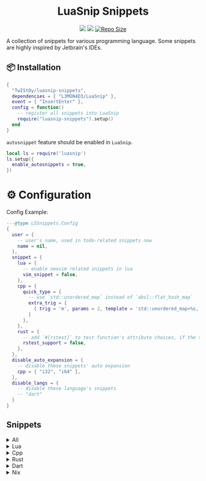 <h1 align="center">LuaSnip Snippets</h1>

<p align="center">
    <a href="https://github.com/TwIStOy/luasnip-snippets/pulse">
      <img src="https://img.shields.io/github/last-commit/TwIStOy/luasnip-snippets?style=for-the-badge&logo=github&color=7dc4e4&logoColor=D9E0EE&labelColor=302D41"/></a>
    <a href="https://github.com/TwIStOy/luasnip-snippets/stargazers">
      <img src="https://img.shields.io/github/stars/TwIStOy/luasnip-snippets?style=for-the-badge&logo=apachespark&color=eed49f&logoColor=D9E0EE&labelColor=302D41"/></a>
    <a href="https://github.com/TwIStOy/luasnip-snippets">
      <img alt="Repo Size" src="https://img.shields.io/github/repo-size/TwIStOy/luasnip-snippets?color=%23DDB6F2&label=SIZE&logo=codesandbox&style=for-the-badge&logoColor=D9E0EE&labelColor=302D41" /></a>
</p>

A collection of snippets for various programming language. Some snippets are
highly inspired by Jetbrain's IDEs.

## 📦 Installation

```lua
{
  "TwIStOy/luasnip-snippets",
  dependencies = { "L3MON4D3/LuaSnip" },
  event = { "InsertEnter" },
  config = function()
    -- register all snippets into LuaSnip
    require("luasnip-snippets").setup()
  end
}
```

`autosnippet` feature should be enabled in `LuaSnip`.

```lua
local ls = require('luasnip')
ls.setup({
  enable_autosnippets = true,
})
```

# ⚙️ Configuration

Config Example:

```lua
---@type LSSnippets.Config
{
  user = {
    -- user's name, used in todo-related snippets now
    name = nil,
  },
  snippet = {
    lua = {
      -- enable neovim related snippets in lua
      vim_snippet = false,
    },
    cpp = {
      quick_type = {
        -- use `std::unordered_map` instead of `absl::flat_hash_map`
        extra_trig = {
          { trig = 'm', params = 2, template = 'std::unordered_map<%s, %s>' }
        }
      },
    },
    rust = {
      -- add `#[rstest]` to test function's attribute choices, if the test mod has already use `rstest` directly
      rstest_support = false,
    },
  },
  disable_auto_expansion = {
    -- disable these snippets' auto expansion
    cpp = { "i32", "i64" },
  },
  disable_langs = {
    -- disable these language's snippets
    -- "dart"
  }
}
```

## Snippets

<details>
<summary>All</summary>

#### Normal Snippets

|  Trig   | Desc                               |
| :-----: | ---------------------------------- |
| `todo`  | Expand to linewise `TODO` comment  |
| `fixme` | Expand to linewise `FIXME` comment |
| `note`  | Expand to linewise `NOTE` comment  |

</details>

<details>
<summary>Lua</summary>

Snippets with `*` are available only when `vim_snippet` is enabled.

#### Normal Snippets

|  Trig   | Desc                                       | Context Required |
| :-----: | ------------------------------------------ | :--------------: |
|  `fn`   | Expands to function definition.            |        No        |
|  `req`  | Expands to `require(...)` statement.       |        No        |
| `ifn`\* | Expand to `vim.F.if_nil(...)` expresstion. |        No        |

#### Postfix Snippets

```scheme
[
  (function_call)
  (identifier)
  (expression_list)
  (dot_index_expression)
  (bracket_index_expression)
] @any_expr
[
  (dot_index_expression)
  (bracket_index_expression)
] @index_expr
```

|   Trig    | Desc (placehoder: `?`)                    | Expr before cursor |
| :-------: | ----------------------------------------- | :----------------: |
| `.ipairs` | Expands to `ipairs(?)` for-loop.          |     `any_expr`     |
| `.pairs`  | Expands to `pairs(?)` for-loop.           |     `any_expr`     |
| `.isnil`  | Expands to `if ? == nil then` statement.  |     `any_expr`     |
| `.tget`\* | Expands to `vim.tbl_get(...)` expression. |    `index_expr`    |

#### Auto-snippets

| Trig | Desc                                                   | Context Required | Could Disable AutoExpansion |
| :--: | ------------------------------------------------------ | :--------------: | :-------------------------: |
| `#i` | Expands to `require(...)` statement with type hinting. |        No        |             No              |

</details>

<details>
<summary>Cpp</summary>

#### Normal Snippets

|    Trig     | Desc                                                                                               | Context Required |
| :---------: | -------------------------------------------------------------------------------------------------- | :--------------: |
|    `fn`     | Expands to lambda function in argument list or function body, otherwise expand to normal function. |        No        |
|  `\|trans`  | Expands to ranges::views::transform pipe.                                                          |        No        |
| `\|filter`  | Expands to ranges::views::filter pipe.                                                             |        No        |
|    `cpo`    | Expands to customize point object.                                                                 |        No        |
| `ns%s(%S+)` | Expands to namespace block (including comments).                                                   |        No        |
|    `itf`    | Expands to a struct with default virtual destruction.                                              |        No        |
|    `pvf`    | Expands to a pure virtual function declaration.                                                    |        No        |

#### Auto-snippets

|   Trig   | Desc                                                      |       Context Required        | Could Disable AutoExpansion |
| :------: | --------------------------------------------------------- | :---------------------------: | :-------------------------: |
| `ctor!`  | Expands to default constructor.                           |           In Class            |             No              |
| `dtor!`  | Expands to default destructor.                            |           In Class            |             No              |
|  `cc!`   | Expands to default copy constructor.                      |           In Class            |             No              |
|  `mv!`   | Expands to default move constructor.                      |           In Class            |             No              |
|  `ncc!`  | Expands to delete copy constructor.                       |           In Class            |             No              |
|  `nmv!`  | Expands to delete move constructor.                       |           In Class            |             No              |
|  `ncm!`  | Expands to delete copy and move constructor.              |           In Class            |             No              |
|  `once`  | Expands to `pragma once` marker at the front of the file. | All lines before are comments |             Yes             |
|   `u8`   | Expands to `uint8_t`.                                     |              No               |             Yes             |
|  `u16`   | Expands to `uint16_t`.                                    |              No               |             Yes             |
|  `u32`   | Expands to `uint32_t`.                                    |              No               |             Yes             |
|  `u64`   | Expands to `uint64_t`.                                    |              No               |             Yes             |
|   `i8`   | Expands to `int8_t`.                                      |              No               |             Yes             |
|  `i16`   | Expands to `int16_t`.                                     |              No               |             Yes             |
|  `i32`   | Expands to `int32_t`.                                     |              No               |             Yes             |
|  `i64`   | Expands to `int64_t`.                                     |              No               |             Yes             |
| `t(%s)!` | Evaluates (QET) marker, and expand to typename.           |              No               |             No              |
|   `#"`   | Expands to include statement with quotes. `#include ""`.  |              No               |             Yes             |
|   `#<`   | Expands to include statement with `<>`. `#include <>`.    |              No               |             Yes             |

##### Quick Expand Type markers

| Marker | Expand Type           | Parameter |
| :----: | :-------------------- | :-------: |
|  `v`   | `std::vector`         |     1     |
|  `i`   | `int32_t`             |     0     |
|  `u`   | `uint32_t`            |     0     |
|  `s`   | `std::string`         |     0     |
|  `m`   | `absl::flat_hash_map` |     2     |
|  `t`   | `std::tuple`          |    `*`    |

Example:

```
tvi! -> std::vector<int32_t>
tmss! -> absl::flat_hash_map<std::string, std::string>
```

#### Postfix Snippets

```scheme
[
  (identifier)
  (field_identifier)
] @indent

[
  (call_expression)
  (identifier)
  (template_function)
  (subscript_expression)
  (field_expression)
  (user_defined_literal)
] @any_expr
```

|   Trig    | Desc (placehoder: `?`)                                               | Expr before cursor |
| :-------: | -------------------------------------------------------------------- | :----------------: |
|   `.be`   | Expands to begin and end exprs.                                      |     `any_expr`     |
|  `.cbe`   | Expands to cbegin and cend exprs.                                    |     `any_expr`     |
|   `.mv`   | Wraps with `std::move(?)`.                                           |     `any_expr`     |
|  `.fwd`   | Wraps with `std::forward<decltype(?)>(?)`.                           |     `any_expr`     |
|  `.val`   | Wraps with `std::declval<?>()`.                                      |     `any_expr`     |
|   `.dt`   | Wraps with `decltype(?)`.                                            |     `any_expr`     |
|   `.uu`   | Wraps with `(void)?`.                                                |     `any_expr`     |
|   `.ts`   | Switches indent's coding style between `CamelCase` and `snake_case`. |      `indent`      |
|   `.sc`   | Wraps with `static_cast<>(?)`.                                       |     `any_expr`     |
| `.single` | Wraps with `ranges::views::single(?)`.                               |     `any_expr`     |
| `.await`  | Expands to `co_await ?`.                                             |     `any_expr`     |
|   `.in`   | Expands to `if (...find)` statements.                                |     `any_expr`     |

</details>

<details>
<summary>Rust</summary>

#### Normal Snippets

| Trig | Desc                                                                                               | Context Required |
| :--: | -------------------------------------------------------------------------------------------------- | :--------------: |
| `fn` | Expands to lambda function in argument list or function body, otherwise expand to normal function. |        No        |
| `pc` | Expands to `pub(crate)`.                                                                           |        No        |
| `ps` | Expands to `pub(super)`.                                                                           |        No        |
| `ii` | Expands to `#[inline]`.                                                                            |        No        |
| `ia` | Expands to `#[inline(always)]`.                                                                    |        No        |

#### Postfix Snippets

```scheme
[
  (struct_expression)
  (call_expression)
  (identifier)
  (field_expression)
] @expr

[
  (struct_expression)
  (call_expression)
  (identifier)
  (field_expression)

  (generic_type)
  (scoped_type_identifier)
  (reference_type)
] @expr_or_type
```

|    Trig    | Desc (placehoder: `?`)                                      | Expr before cursor |
| :--------: | ----------------------------------------------------------- | :----------------: |
|   `.rc`    | Wraps with `Rc::new(?)` if expr, `Rc<?>` if type.           |   `expr_or_type`   |
|   `.arc`   | Wraps with `Arc::new(?)` if expr, `Arc<?>` if type.         |   `expr_or_type`   |
|   `.box`   | Wraps with `Box::new(?)` if expr, `Box<?>` if type.         |   `expr_or_type`   |
|   `.mu`    | Wraps with `Mutex::new(?)` if expr, `Mutex<?>` if type.     |   `expr_or_type`   |
|   `.rw`    | Wraps with `RwLock::new(?)` if expr, `RwLock<?>` if type.   |   `expr_or_type`   |
|  `.cell`   | Wraps with `Cell::new(?)` if expr, `Cell<?>` if type.       |   `expr_or_type`   |
| `.refcell` | Wraps with `RefCell::new(?)` if expr, `RefCell<?>` if type. |   `expr_or_type`   |
|   `.ref`   | Wraps with `&?`.                                            |   `expr_or_type`   |
|  `.refm`   | Wraps with `&mut ?`.                                        |   `expr_or_type`   |
|   `.ok`    | Wraps with `Ok(?)`.                                         |       `expr`       |
|   `.err`   | Wraps with `Err(?)`.                                        |       `expr`       |
|  `.some`   | Wraps with `Some(?)`.                                       |       `expr`       |
| `.println` | Wraps with `println!("{:?}", ?)`.                           |       `expr`       |
|  `.match`  | Wraps with `match ? {}`.                                    |       `expr`       |

</details>

<details>
<summary>Dart</summary>

#### Normal Snippets

| Trig  | Desc                                                                                                                                         | Context Required |
| :---: | -------------------------------------------------------------------------------------------------------------------------------------------- | :--------------: |
| `fn`  | Expands to function definition.                                                                                                              |        No        |
| `wfn` | Expands to function definition returns a widget.                                                                                             |        No        |
| `afn` | Expands to an async function definition.                                                                                                     |        No        |
| `tfn` | Expands to a test function. `#[test]` or `#[tokio::test]` supported. With `snippet.rust.rstest_support` enabled, `#[rstest]` also supported. |        No        |

#### Auto-snippets

|  Trig   | Desc                                      | Context Required |
| :-----: | ----------------------------------------- | :--------------: |
| `ctor!` | Expands to class constructor function.    |     In Class     |
|  `js!`  | Expands to json-related methods.          |     In Class     |
| `init!` | Expands to `initState` override function. |        No        |
| `dis!`  | Expands to `dispose` override function.   |        No        |
| `for!`  | Expands to for-loop.                      |        No        |
| `sfw!`  | Expands to `StatefulWidget` class.        |        No        |
| `slw!`  | Expands to `StatelessWidget` class.       |        No        |

</details>

<details>
<summary>Nix</summary>

#### Normal Snippets

|   Trig    | Desc                             | Context Required |
| :-------: | -------------------------------- | :--------------: |
| `@module` | Expands to a nix module declare. |        No        |

#### Postfix Snippets

```scheme
[
  (identifier)
] @identifier
[
((binding
  expression: (_) @expr
))
] @binding
```

|   Trig   | Desc (placehoder: `?`)                  | Expr before cursor |
| :------: | --------------------------------------- | :----------------: |
|  `.on`   | Expands to enable option statement.     |    `identifier`    |
| `.split` | Expands bindings to full attrset style. |     `binding`      |

</details>
